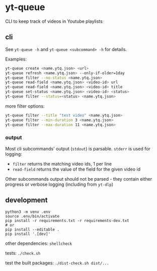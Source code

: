 # yt-queue
CLI to keep track of videos in Youtube playlists

## cli

See `yt-queue -h` and `yt-queue <subcommand> -h` for details.

Examples:

```sh
yt-queue create <name.ytq.json> <url>
yt-queue refresh <name.ytq.json> --only-if-older=1day
yt-queue filter --no-status <name.ytq.json>
yt-queue read-field <name.ytq.json> <video-id> url
yt-queue read-field <name.ytq.json> <video-id> title
yt-queue set-status <name.ytq.json> <video-id> <status>
yt-queue filter --status=<status> <name.ytq.json>
```

more filter options:

```sh
yt-queue filter --title "test video" <name.ytq.json>
yt-queue filter --min-duration 3 <name.ytq.json>
yt-queue filter --max-duration 11 <name.ytq.json>
```

### output

Most cli subcommands' output (`stdout`) is parsable. `stderr` is used for logging:

- `filter` returns the matching video ids, 1 per line
- `read-field` returns the value of the field for the given video id

Other subcommands output should not be parsed - they contain either progress or verbose logging (including
from `yt-dlp`)

## development

```shell
python3 -m venv .env
source .env/bin/activate
pip install -r requirements.txt -r requirements-dev.txt
# or
pip install --editable .
pip install '.[dev]'
```

other dependencies: `shellcheck`

tests: `./check.sh`

test the built packages: `./dist-check.sh dist/...`
